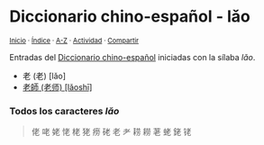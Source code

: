 # Diccionario chino-español - lǎo
<sup>[Inicio](../index.md) · [Índice](../indices/chino-espanol.md) · [A-Z](../indices/alfabetico.md) · [Actividad](../indices/actividad.md) · [Compartir](https://x.com/intent/tweet?text=Entradas%20del%20Diccionario%20chino-espa%C3%B1ol%20iniciadas%20en%20%C2%ABl%C7%8Eo%C2%BB.%0A%E2%86%92%20https%3A%2F%2Fjucardus.github.io%2Findices%2Fchino-espanol-lao3.html%0A%0A%23chn_espnl_jucardus%20%23indcs_jucardus%0A%40jucardus)</sup>

Entradas del [Diccionario chino-español](../indices/chino-espanol.md) iniciadas con la sílaba _lǎo_.

* 老 (老) [lǎo]
* [老師 (老师) [lǎoshī]](../contenido/l/a/o/lao3-shi1.md)

### Todos los caracteres _lǎo_

> 佬 咾 姥 恅 栳 狫 痨 硓 老 耂 耢 耮 荖 蛯 銠 铑
